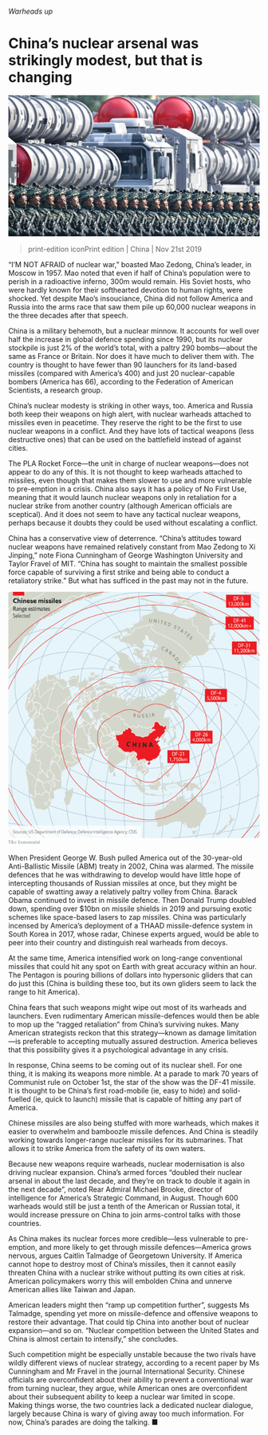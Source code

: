 ###### Warheads up

# China’s nuclear arsenal was strikingly modest, but that is changing 

![image](images/20191123_cnp001.jpg) 

> print-edition iconPrint edition | China | Nov 21st 2019 

“I’M NOT AFRAID of nuclear war,” boasted Mao Zedong, China’s leader, in Moscow in 1957. Mao noted that even if half of China’s population were to perish in a radioactive inferno, 300m would remain. His Soviet hosts, who were hardly known for their softhearted devotion to human rights, were shocked. Yet despite Mao’s insouciance, China did not follow America and Russia into the arms race that saw them pile up 60,000 nuclear weapons in the three decades after that speech. 

China is a military behemoth, but a nuclear minnow. It accounts for well over half the increase in global defence spending since 1990, but its nuclear stockpile is just 2% of the world’s total, with a paltry 290 bombs—about the same as France or Britain. Nor does it have much to deliver them with. The country is thought to have fewer than 90 launchers for its land-based missiles (compared with America’s 400) and just 20 nuclear-capable bombers (America has 66), according to the Federation of American Scientists, a research group. 

China’s nuclear modesty is striking in other ways, too. America and Russia both keep their weapons on high alert, with nuclear warheads attached to missiles even in peacetime. They reserve the right to be the first to use nuclear weapons in a conflict. And they have lots of tactical weapons (less destructive ones) that can be used on the battlefield instead of against cities. 

The PLA Rocket Force—the unit in charge of nuclear weapons—does not appear to do any of this. It is not thought to keep warheads attached to missiles, even though that makes them slower to use and more vulnerable to pre-emption in a crisis. China also says it has a policy of No First Use, meaning that it would launch nuclear weapons only in retaliation for a nuclear strike from another country (although American officials are sceptical). And it does not seem to have any tactical nuclear weapons, perhaps because it doubts they could be used without escalating a conflict. 

China has a conservative view of deterrence. “China’s attitudes toward nuclear weapons have remained relatively constant from Mao Zedong to Xi Jinping,” note Fiona Cunningham of George Washington University and Taylor Fravel of MIT. “China has sought to maintain the smallest possible force capable of surviving a first strike and being able to conduct a retaliatory strike.” But what has sufficed in the past may not in the future. 

![image](images/20191123_cnm928.png) 

When President George W. Bush pulled America out of the 30-year-old Anti-Ballistic Missile (ABM) treaty in 2002, China was alarmed. The missile defences that he was withdrawing to develop would have little hope of intercepting thousands of Russian missiles at once, but they might be capable of swatting away a relatively paltry volley from China. Barack Obama continued to invest in missile defence. Then Donald Trump doubled down, spending over $10bn on missile shields in 2019 and pursuing exotic schemes like space-based lasers to zap missiles. China was particularly incensed by America’s deployment of a THAAD missile-defence system in South Korea in 2017, whose radar, Chinese experts argued, would be able to peer into their country and distinguish real warheads from decoys. 

At the same time, America intensified work on long-range conventional missiles that could hit any spot on Earth with great accuracy within an hour. The Pentagon is pouring billions of dollars into hypersonic gliders that can do just this (China is building these too, but its own gliders seem to lack the range to hit America). 

China fears that such weapons might wipe out most of its warheads and launchers. Even rudimentary American missile-defences would then be able to mop up the “ragged retaliation” from China’s surviving nukes. Many American strategists reckon that this strategy—known as damage limitation—is preferable to accepting mutually assured destruction. America believes that this possibility gives it a psychological advantage in any crisis. 

In response, China seems to be coming out of its nuclear shell. For one thing, it is making its weapons more nimble. At a parade to mark 70 years of Communist rule on October 1st, the star of the show was the DF-41 missile. It is thought to be China’s first road-mobile (ie, easy to hide) and solid-fuelled (ie, quick to launch) missile that is capable of hitting any part of America. 

Chinese missiles are also being stuffed with more warheads, which makes it easier to overwhelm and bamboozle missile defences. And China is steadily working towards longer-range nuclear missiles for its submarines. That allows it to strike America from the safety of its own waters. 

Because new weapons require warheads, nuclear modernisation is also driving nuclear expansion. China’s armed forces “doubled their nuclear arsenal in about the last decade, and they’re on track to double it again in the next decade”, noted Rear Admiral Michael Brooke, director of intelligence for America’s Strategic Command, in August. Though 600 warheads would still be just a tenth of the American or Russian total, it would increase pressure on China to join arms-control talks with those countries. 

As China makes its nuclear forces more credible—less vulnerable to pre-emption, and more likely to get through missile defences—America grows nervous, argues Caitlin Talmadge of Georgetown University. If America cannot hope to destroy most of China’s missiles, then it cannot easily threaten China with a nuclear strike without putting its own cities at risk. American policymakers worry this will embolden China and unnerve American allies like Taiwan and Japan. 

American leaders might then “ramp up competition further”, suggests Ms Talmadge, spending yet more on missile-defence and offensive weapons to restore their advantage. That could tip China into another bout of nuclear expansion—and so on. “Nuclear competition between the United States and China is almost certain to intensify,” she concludes. 

Such competition might be especially unstable because the two rivals have wildly different views of nuclear strategy, according to a recent paper by Ms Cunningham and Mr Fravel in the journal International Security. Chinese officials are overconfident about their ability to prevent a conventional war from turning nuclear, they argue, while American ones are overconfident about their subsequent ability to keep a nuclear war limited in scope. Making things worse, the two countries lack a dedicated nuclear dialogue, largely because China is wary of giving away too much information. For now, China’s parades are doing the talking. ■ 

